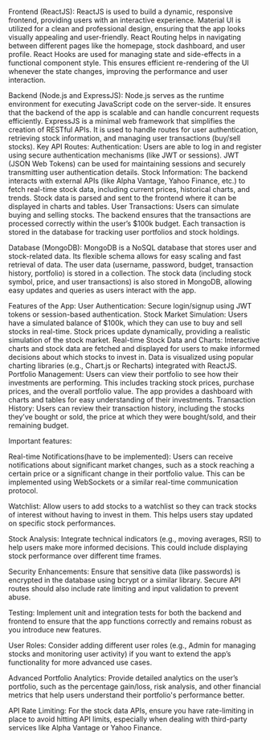 Frontend (ReactJS): ReactJS is used to build a dynamic, responsive frontend, providing users with an interactive experience. Material UI is utilized for a clean and professional design, ensuring that the app looks visually appealing and user-friendly. React Routing helps in navigating between different pages like the homepage, stock dashboard, and user profile. React Hooks are used for managing state and side-effects in a functional component style. This ensures efficient re-rendering of the UI whenever the state changes, improving the performance and user interaction.

Backend (Node.js and ExpressJS): Node.js serves as the runtime environment for executing JavaScript code on the server-side. It ensures that the backend of the app is scalable and can handle concurrent requests efficiently. ExpressJS is a minimal web framework that simplifies the creation of RESTful APIs. It is used to handle routes for user authentication, retrieving stock information, and managing user transactions (buy/sell stocks). Key API Routes: Authentication: Users are able to log in and register using secure authentication mechanisms (like JWT or sessions). JWT (JSON Web Tokens) can be used for maintaining sessions and securely transmitting user authentication details. Stock Information: The backend interacts with external APIs (like Alpha Vantage, Yahoo Finance, etc.) to fetch real-time stock data, including current prices, historical charts, and trends. Stock data is parsed and sent to the frontend where it can be displayed in charts and tables. User Transactions: Users can simulate buying and selling stocks. The backend ensures that the transactions are processed correctly within the user’s $100k budget. Each transaction is stored in the database for tracking user portfolios and stock holdings.

Database (MongoDB): MongoDB is a NoSQL database that stores user and stock-related data. Its flexible schema allows for easy scaling and fast retrieval of data. The user data (username, password, budget, transaction history, portfolio) is stored in a collection. The stock data (including stock symbol, price, and user transactions) is also stored in MongoDB, allowing easy updates and queries as users interact with the app.

Features of the App: User Authentication: Secure login/signup using JWT tokens or session-based authentication. Stock Market Simulation: Users have a simulated balance of $100k, which they can use to buy and sell stocks in real-time. Stock prices update dynamically, providing a realistic simulation of the stock market. Real-time Stock Data and Charts: Interactive charts and stock data are fetched and displayed for users to make informed decisions about which stocks to invest in. Data is visualized using popular charting libraries (e.g., Chart.js or Recharts) integrated with ReactJS. Portfolio Management: Users can view their portfolio to see how their investments are performing. This includes tracking stock prices, purchase prices, and the overall portfolio value. The app provides a dashboard with charts and tables for easy understanding of their investments. Transaction History: Users can review their transaction history, including the stocks they’ve bought or sold, the price at which they were bought/sold, and their remaining budget.

Important features:

Real-time Notifications(have to be implemented): Users can receive notifications about significant market changes, such as a stock reaching a certain price or a significant change in their portfolio value. This can be implemented using WebSockets or a similar real-time communication protocol.

Watchlist: Allow users to add stocks to a watchlist so they can track stocks of interest without having to invest in them. This helps users stay updated on specific stock performances.

Stock Analysis: Integrate technical indicators (e.g., moving averages, RSI) to help users make more informed decisions. This could include displaying stock performance over different time frames.

Security Enhancements: Ensure that sensitive data (like passwords) is encrypted in the database using bcrypt or a similar library. Secure API routes should also include rate limiting and input validation to prevent abuse.

Testing: Implement unit and integration tests for both the backend and frontend to ensure that the app functions correctly and remains robust as you introduce new features.

User Roles: Consider adding different user roles (e.g., Admin for managing stocks and monitoring user activity) if you want to extend the app’s functionality for more advanced use cases.

Advanced Portfolio Analytics: Provide detailed analytics on the user’s portfolio, such as the percentage gain/loss, risk analysis, and other financial metrics that help users understand their portfolio's performance better.

API Rate Limiting: For the stock data APIs, ensure you have rate-limiting in place to avoid hitting API limits, especially when dealing with third-party services like Alpha Vantage or Yahoo Finance.

